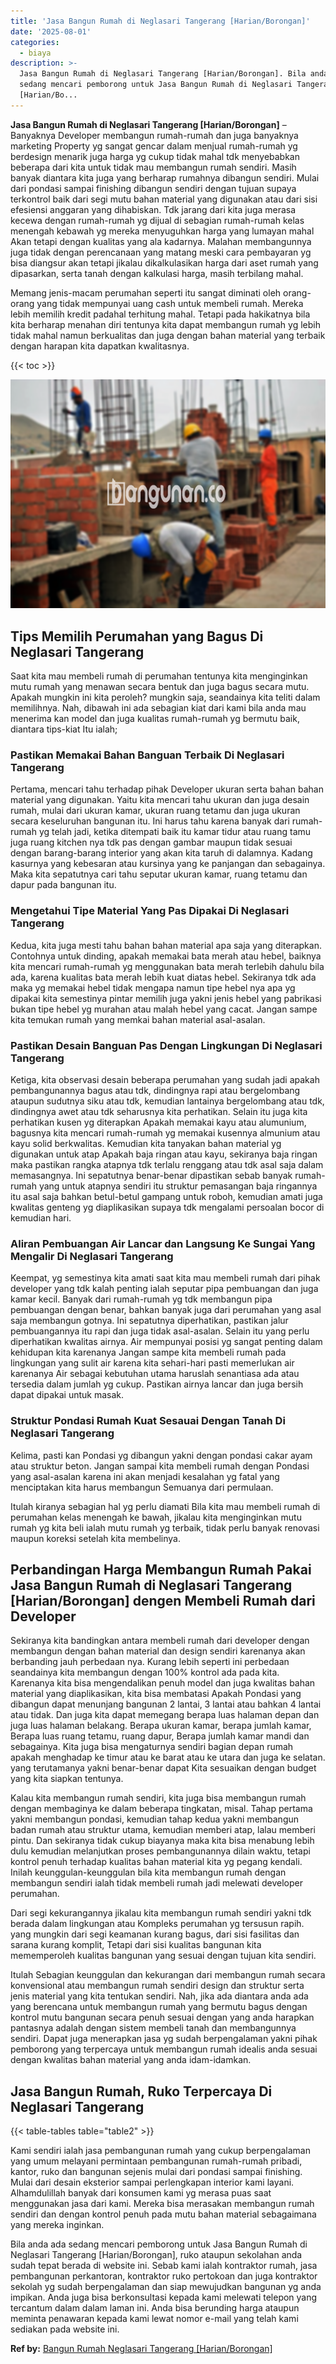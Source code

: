 ```yaml
---
title: 'Jasa Bangun Rumah di Neglasari Tangerang [Harian/Borongan]'
date: '2025-08-01'
categories:
  - biaya
description: >-
  Jasa Bangun Rumah di Neglasari Tangerang [Harian/Borongan]. Bila anda ada
  sedang mencari pemborong untuk Jasa Bangun Rumah di Neglasari Tangerang
  [Harian/Bo...
---
```


**Jasa Bangun Rumah di Neglasari Tangerang \[Harian/Borongan\]** – Banyaknya Developer membangun rumah-rumah dan juga banyaknya marketing Property yg sangat gencar dalam menjual rumah-rumah yg berdesign menarik juga harga yg cukup tidak mahal tdk menyebabkan beberapa dari kita untuk tidak mau membangun rumah sendiri. Masih banyak diantara kita juga yang berharap rumahnya dibangun sendiri. Mulai dari pondasi sampai finishing dibangun sendiri dengan tujuan supaya terkontrol baik dari segi mutu bahan material yang digunakan atau dari sisi efesiensi anggaran yang dihabiskan. Tdk jarang dari kita juga merasa kecewa dengan rumah-rumah yg dijual di sebagian rumah-rumah kelas menengah kebawah yg mereka menyuguhkan harga yang lumayan mahal Akan tetapi dengan kualitas yang ala kadarnya. Malahan membangunnya juga tidak dengan perencanaan yang matang meski cara pembayaran yg bisa diangsur akan tetapi jikalau dikalkulasikan harga dari aset rumah yang dipasarkan, serta tanah dengan kalkulasi harga, masih terbilang mahal.

Memang jenis-macam perumahan seperti itu sangat diminati oleh orang-orang yang tidak mempunyai uang cash untuk membeli rumah. Mereka lebih memilih kredit padahal terhitung mahal. Tetapi pada hakikatnya bila kita berharap menahan diri tentunya kita dapat membangun rumah yg lebih tidak mahal namun berkualitas dan juga dengan bahan material yang terbaik dengan harapan kita dapatkan kwalitasnya.

{{< toc >}}

![Jasa Bangun Rumah di Neglasari Tangerang [Harian/Borongan]](/images/borong-bangunan-44.png)

## Tips Memilih Perumahan yang Bagus Di Neglasari Tangerang

Saat kita mau membeli rumah di perumahan tentunya kita menginginkan mutu rumah yang menawan secara bentuk dan juga bagus secara mutu. Apakah mungkin ini kita peroleh? mungkin saja, seandainya kita teliti dalam memilihnya. Nah, dibawah ini ada sebagian kiat dari kami bila anda mau menerima kan model dan juga kualitas rumah-rumah yg bermutu baik, diantara tips-kiat Itu ialah;

### Pastikan Memakai Bahan Banguan Terbaik Di Neglasari Tangerang

Pertama, mencari tahu terhadap pihak Developer ukuran serta bahan bahan material yang digunakan. Yaitu kita mencari tahu ukuran dan juga desain rumah, mulai dari ukuran kamar, ukuran ruang tetamu dan juga ukuran secara keseluruhan bangunan itu. Ini harus tahu karena banyak dari rumah-rumah yg telah jadi, ketika ditempati baik itu kamar tidur atau ruang tamu juga ruang kitchen nya tdk pas dengan gambar maupun tidak sesuai dengan barang-barang interior yang akan kita taruh di dalamnya. Kadang kasurnya yang kebesaran atau kursinya yang ke panjangan dan sebagainya. Maka kita sepatutnya cari tahu seputar ukuran kamar, ruang tetamu dan dapur pada bangunan itu.

### Mengetahui Tipe Material Yang Pas Dipakai Di Neglasari Tangerang

Kedua, kita juga mesti tahu bahan bahan material apa saja yang diterapkan. Contohnya untuk dinding, apakah memakai bata merah atau hebel, baiknya kita mencari rumah-rumah yg menggunakan bata merah terlebih dahulu bila ada, karena kualitas bata merah lebih kuat diatas hebel. Sekiranya tdk ada maka yg memakai hebel tidak mengapa namun tipe hebel nya apa yg dipakai kita semestinya pintar memilih juga yakni jenis hebel yang pabrikasi bukan tipe hebel yg murahan atau malah hebel yang cacat. Jangan sampe kita temukan rumah yang memkai bahan material asal-asalan.

### Pastikan Desain Banguan Pas Dengan Lingkungan Di Neglasari Tangerang

Ketiga, kita observasi desain beberapa perumahan yang sudah jadi apakah pembangunannya bagus atau tdk, dindingnya rapi atau bergelombang ataupun sudutnya siku atau tdk, kemudian lantainya bergelombang atau tdk, dindingnya awet atau tdk seharusnya kita perhatikan. Selain itu juga kita perhatikan kusen yg diterapkan Apakah memakai kayu atau alumunium, bagusnya kita mencari rumah-rumah yg memakai kusennya almunium atau kayu solid berkwalitas. Kemudian kita tanyakan bahan material yg digunakan untuk atap Apakah baja ringan atau kayu, sekiranya baja ringan maka pastikan rangka atapnya tdk terlalu renggang atau tdk asal saja dalam memasangnya. Ini sepatutnya benar-benar dipastikan sebab banyak rumah-rumah yang untuk atapnya sendiri itu struktur pemasangan baja ringannya itu asal saja bahkan betul-betul gampang untuk roboh, kemudian amati juga kwalitas genteng yg diaplikasikan supaya tdk mengalami persoalan bocor di kemudian hari.

### Aliran Pembuangan Air Lancar dan Langsung Ke Sungai Yang Mengalir Di Neglasari Tangerang

Keempat, yg semestinya kita amati saat kita mau membeli rumah dari pihak developer yang tdk kalah penting ialah seputar pipa pembuangan dan juga kamar kecil. Banyak dari rumah-rumah yg tdk membangun pipa pembuangan dengan benar, bahkan banyak juga dari perumahan yang asal saja membangun gotnya. Ini sepatutnya diperhatikan, pastikan jalur pembuangannya itu rapi dan juga tidak asal-asalan. Selain itu yang perlu diperhatikan kwalitas airnya. Air mempunyai posisi yg sangat penting dalam kehidupan kita karenanya Jangan sampe kita membeli rumah pada lingkungan yang sulit air karena kita sehari-hari pasti memerlukan air karenanya Air sebagai kebutuhan utama haruslah senantiasa ada atau tersedia dalam jumlah yg cukup. Pastikan airnya lancar dan juga bersih dapat dipakai untuk masak.

### Struktur Pondasi Rumah Kuat Sesauai Dengan Tanah Di Neglasari Tangerang

Kelima, pasti kan Pondasi yg dibangun yakni dengan pondasi cakar ayam atau struktur beton. Jangan sampai kita membeli rumah dengan Pondasi yang asal-asalan karena ini akan menjadi kesalahan yg fatal yang menciptakan kita harus membangun Semuanya dari permulaan.

Itulah kiranya sebagian hal yg perlu diamati Bila kita mau membeli rumah di perumahan kelas menengah ke bawah, jikalau kita menginginkan mutu rumah yg kita beli ialah mutu rumah yg terbaik, tidak perlu banyak renovasi maupun koreksi setelah kita membelinya.

## Perbandingan Harga Membangun Rumah Pakai Jasa Bangun Rumah di Neglasari Tangerang \[Harian/Borongan\] dengen Membeli Rumah dari Developer

Sekiranya kita bandingkan antara membeli rumah dari developer dengan membangun dengan bahan material dan design sendiri karenanya akan berbanding jauh perbedaan nya. Kurang lebih seperti ini perbedaan seandainya kita membangun dengan 100% kontrol ada pada kita. Karenanya kita bisa mengendalikan penuh model dan juga kwalitas bahan material yang diaplikasikan, kita bisa membatasi Apakah Pondasi yang dibangun dapat menunjang bangunan 2 lantai, 3 lantai atau bahkan 4 lantai atau tidak. Dan juga kita dapat memegang berapa luas halaman depan dan juga luas halaman belakang. Berapa ukuran kamar, berapa jumlah kamar, Berapa luas ruang tetamu, ruang dapur, Berapa jumlah kamar mandi dan sebagainya. Kita juga bisa mengaturnya sendiri bagian depan rumah apakah menghadap ke timur atau ke barat atau ke utara dan juga ke selatan. yang terutamanya yakni benar-benar dapat Kita sesuaikan dengan budget yang kita siapkan tentunya.

Kalau kita membangun rumah sendiri, kita juga bisa membangun rumah dengan membaginya ke dalam beberapa tingkatan, misal. Tahap pertama yakni membangun pondasi, kemudian tahap kedua yakni membangun badan rumah atau struktur utama, kemudian memberi atap, lalau memberi pintu. Dan sekiranya tidak cukup biayanya maka kita bisa menabung lebih dulu kemudian melanjutkan proses pembangunannya dilain waktu, tetapi kontrol penuh terhadap kualitas bahan material kita yg pegang kendali. Inilah keunggulan-keunggulan bila kita membangun rumah dengan membangun sendiri ialah tidak membeli rumah jadi melewati developer perumahan.

Dari segi kekurangannya jikalau kita membangun rumah sendiri yakni tdk berada dalam lingkungan atau Kompleks perumahan yg tersusun rapih. yang mungkin dari segi keamanan kurang bagus, dari sisi fasilitas dan sarana kurang komplit, Tetapi dari sisi kualitas bangunan kita mememperoleh kualitas bangunan yang sesuai dengan tujuan kita sendiri.

Itulah Sebagian keunggulan dan kekurangan dari membangun rumah secara konvensional atau membangun rumah sendiri design dan struktur serta jenis material yang kita tentukan sendiri. Nah, jika ada diantara anda ada yang berencana untuk membangun rumah yang bermutu bagus dengan kontrol mutu bangunan secara penuh sesuai dengan yang anda harapkan pantasnya adalah dengan sistem membeli tanah dan membangunnya sendiri. Dapat juga menerapkan jasa yg sudah berpengalaman yakni pihak pemborong yang terpercaya untuk membangun rumah idealis anda sesuai dengan kwalitas bahan material yang anda idam-idamkan.

## Jasa Bangun Rumah, Ruko Terpercaya Di Neglasari Tangerang

{{< table-tables table="table2" >}}

Kami sendiri ialah jasa pembangunan rumah yang cukup berpengalaman yang umum melayani permintaan pembangunan rumah-rumah pribadi, kantor, ruko dan bangunan sejenis mulai dari pondasi sampai finishing. Mulai dari desain eksterior sampai perlengkapan interior kami layani. Alhamdulillah banyak dari konsumen kami yg merasa puas saat menggunakan jasa dari kami. Mereka bisa merasakan membangun rumah sendiri dan dengan kontrol penuh pada mutu bahan material sebagaimana yang mereka inginkan.

Bila anda ada sedang mencari pemborong untuk Jasa Bangun Rumah di Neglasari Tangerang \[Harian/Borongan\], ruko ataupun sekolahan anda sudah tepat berada di website ini. Sebab kami ialah kontraktor rumah, jasa pembangunan perkantoran, kontraktor ruko pertokoan dan juga kontraktor sekolah yg sudah berpengalaman dan siap mewujudkan bangunan yg anda impikan. Anda juga bisa berkonsultasi kepada kami melewati telepon yang tercantum dalam dalam laman ini. Anda bisa berunding harga ataupun meminta penawaran kepada kami lewat nomor e-mail yang telah kami sediakan pada website ini.

**Ref by:** [Bangun Rumah Neglasari Tangerang [Harian/Borongan]](https://id.wikipedia.org/wiki/Bangun)
